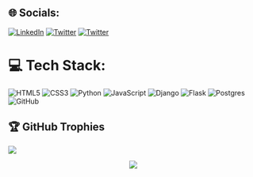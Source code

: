 ## 🌐 Socials:
 [![LinkedIn](https://img.shields.io/badge/LinkedIn-%230077B5.svg?logo=linkedin&logoColor=white)](https://linkedin.com/in/abduazim)  [![Twitter](https://img.shields.io/badge/Twitter-%231DA1F2.svg?logo=Twitter&logoColor=white)](https://twitter.com/Nosir0vich) [![Twitter](https://img.shields.io/badge/Telegram-%231DA1F2.svg?logo=Telegram&logoColor=white)](https://t.me/abduazim_mahmudov)

# 💻 Tech Stack:
![HTML5](https://img.shields.io/badge/html5-%23E34F26.svg?style=for-the-badge&logo=html5&logoColor=white) ![CSS3](https://img.shields.io/badge/css3-%231572B6.svg?style=for-the-badge&logo=css3&logoColor=white) ![Python](https://img.shields.io/badge/python-3670A0?style=for-the-badge&logo=python&logoColor=ffdd54) ![JavaScript](https://img.shields.io/badge/javascript-%23323330.svg?style=for-the-badge&logo=javascript&logoColor=%23F7DF1E) ![Django](https://img.shields.io/badge/django-%23092E20.svg?style=for-the-badge&logo=django&logoColor=white) ![Flask](https://img.shields.io/badge/flask-%23000.svg?style=for-the-badge&logo=flask&logoColor=white) ![Postgres](https://img.shields.io/badge/postgres-%23316192.svg?style=for-the-badge&logo=postgresql&logoColor=white) ![GitHub](https://img.shields.io/badge/github-%23121011.svg?style=for-the-badge&logo=github&logoColor=white)
<!-- # 📊 GitHub Stats:


![](https://github-readme-streak-stats.herokuapp.com/?user=AbduazimDev&theme=dark&hide_border=true)<br/>
[![willianrod's wakatime stats](https://github-readme-stats.vercel.app/api/wakatime?username=AbduazimDev&theme=github_dark&layout=compact)](https://wakatime.com/@AbduazimDev)<br>
[![wakatime](https://wakatime.com/badge/user/bd5566d9-52e7-4ca7-9b54-fda1a945db00.svg)](https://wakatime.com/@bd5566d9-52e7-4ca7-9b54-fda1a945db00)<br>  -->


## 🏆 GitHub Trophies
![](https://github-profile-trophy.vercel.app/?username=AbduazimDev&theme=radical&no-frame=false&no-bg=true&margin-w=4)





<div align="center">
<img src="https://komarev.com/ghpvc/?username=AbduazimDev&&style=flat-square" align="center" />
</div>  
